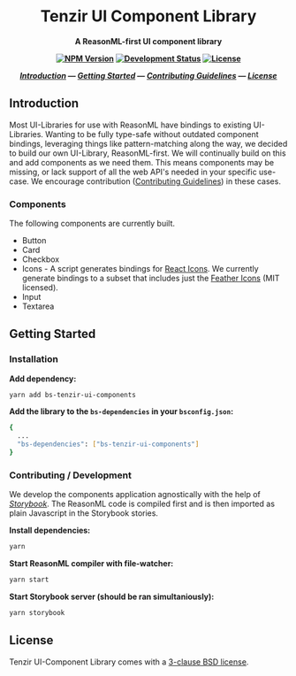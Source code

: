 <h1 align="center">
  Tenzir UI Component Library
</h1>
<h4 align="center">

A ReasonML-first UI component library

[![NPM Version][npm-badge]][npm-url]
[![Development Status][alpha-badge]][latest-release-url]
[![License][license-badge]][license-url]

[_Introduction_](#introduction) &mdash;
[_Getting Started_](#getting-started) &mdash;
[_Contributing Guidelines_][contributing-url] &mdash;
[_License_](#license)

</h4>

## Introduction
Most UI-Libraries for use with ReasonML have bindings to existing UI-Libraries.
Wanting to be fully type-safe without outdated component bindings, leveraging 
things like pattern-matching along the way, we decided to build our own 
UI-Library, ReasonML-first. We will continually build on this and add 
components as we need them. This means components may be missing, or lack 
support of all the web API's needed in your specific use-case. We encourage 
contribution ([Contributing Guidelines][contributing-url]) in these cases.

### Components
The following components are currently built.
- Button
- Card
- Checkbox
- Icons - A script generates bindings for [React 
  Icons](https://github.com/react-icons/react-icons). We currently generate
  bindings to a subset that includes just the [Feather 
  Icons](https://feathericons.com/) (MIT licensed).
- Input
- Textarea

## Getting Started
### Installation
**Add dependency:**
```sh
yarn add bs-tenzir-ui-components
```

**Add the library to the `bs-dependencies` in your `bsconfig.json`:**
```sh
{
  ...
  "bs-dependencies": ["bs-tenzir-ui-components"]
}
```

### Contributing / Development
We develop the components application agnostically with the help of 
[_Storybook_](https://storybook.js.org/). The ReasonML code is compiled first 
and is then imported as plain Javascript in the Storybook stories.

**Install dependencies:**
```sh
yarn
```

**Start ReasonML compiler with file-watcher:**
```sh
yarn start 
```

**Start Storybook server (should be ran simultaniously):**
```sh
yarn storybook
```

## License
Tenzir UI-Component Library comes with a [3-clause BSD license][license-url].

[npm-badge]: https://img.shields.io/npm/v/tenzir-ui-component-library
[npm-url]: https://www.npmjs.com/package/tenzir-ui-component-library
[contributing-url]: https://github.com/tenzir/.github/blob/master/contributing.md
[latest-release-badge]: https://img.shields.io/github/commits-since/tenzir/ui-components/latest.svg?color=green
[latest-release-url]: https://github.com/tenzir/ui-components/releases
[license-badge]: https://img.shields.io/badge/license-BSD-blue.svg
[license-url]: https://github.com/tenzir/ui-components/blob/master/COPYING
[alpha-badge]: https://img.shields.io/badge/stage-alpha-blueviolet
